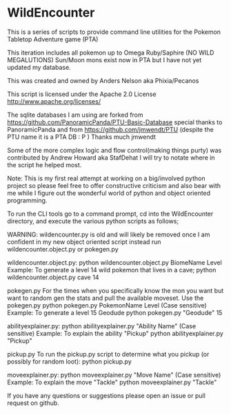 # WildEncounter
This is a series of scripts to provide command line utilities for the Pokemon Tabletop Adventure game (PTA)

This iteration includes all pokemon up to Omega Ruby/Saphire (NO WILD MEGALUTIONS) Sun/Moon mons exist now in PTA but I have not yet updated my database. 

This was created and owned by Anders Nelson aka Phixia/Pecanos

This script is licensed under the Apache 2.0 License http://www.apache.org/licenses/

The sqlite databases I am using are forked from https://github.com/PanoramicPanda/PTU-Basic-Database special thanks to PanoramicPanda and from https://github.com/jmwendt/PTU (despite the PTU name it is a PTA DB : P ) Thanks much jmwendt

Some of the more complex logic and flow control(making things purty) was contributed by Andrew Howard aka StafDehat I will try to notate where in the script he helped most.

Note: This is my first real attempt at working on a big/involved python project so please feel free to offer constructive criticism and also bear with me while I figure out the wonderful world of python and object oriented programming.

To run the CLI tools go to a command prompt, cd into the WildEncounter directory, and execute the various python scripts as follows;


WARNING: wildencounter.py is old and will likely be removed once I am confident in my new object oriented script instead run wildencounter.object.py or pokegen.py


wildencounter.object.py: 
	python wildencounter.object.py BiomeName Level
	Example: To generate a level 14 wild pokemon that lives in a cave;
		python wildencounter.object.py cave 14 


pokegen.py
	For the times when you specifically know the mon you want but want to random gen the stats and pull the available moveset. Use the pokegen.py
	python pokegen.py PokemonName Level (Case sensitive)
	Example: To generate a level 15 Geodude
		python pokegen.py "Geodude" 15

abilityexplainer.py: 
	python abilityexplainer.py "Ability Name" (Case sensitive)
	Example: To explain the ability "Pickup"
		python abilityexplainer.py "Pickup"

pickup.py
	To run the pickup.py script to determine what you pickup (or possibly for random loot):
	python pickup.py

moveexplainer.py:
	python moveexplainer.py "Move Name" (Case sensitive)
	Example: To explain the move "Tackle"
		python moveexplainer.py "Tackle"

If you have any questions or suggestions please open an issue or pull request on github.

